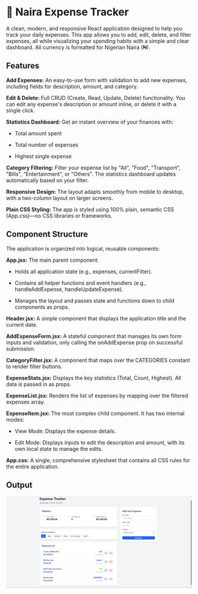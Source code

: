 # 🎯 Naira Expense Tracker

A clean, modern, and responsive React application designed to help you track your daily expenses. This app allows you to add, edit, delete, and filter expenses, all while visualizing your spending habits with a simple and clear dashboard. All currency is formatted for Nigerian Naira (₦).

## Features

**Add Expenses:** An easy-to-use form with validation to add new expenses, including fields for description, amount, and category.

**Edit & Delete:** Full CRUD (Create, Read, Update, Delete) functionality. You can edit any expense's description or amount inline, or delete it with a single click.

**Statistics Dashboard:** Get an instant overview of your finances with:

- Total amount spent

- Total number of expenses

- Highest single expense

<!-- **Spending Breakdown:** A dynamic pie chart from recharts visualizes your spending distribution across different categories. -->

**Category Filtering:** Filter your expense list by "All", "Food", "Transport", "Bills", "Entertainment", or "Others". The statistics dashboard updates automatically based on your filter.

**Responsive Design:** The layout adapts smoothly from mobile to desktop, with a two-column layout on larger screens.

**Plain CSS Styling:** The app is styled using 100% plain, semantic CSS (App.css)—no CSS libraries or frameworks.

## Component Structure

The application is organized into logical, reusable components:

**App.jsx:** The main parent component.

- Holds all application state (e.g., expenses, currentFilter).

- Contains all helper functions and event handlers (e.g., handleAddExpense, handleUpdateExpense).

- Manages the layout and passes state and functions down to child components as props.

**Header.jsx:** A simple component that displays the application title and the current date.

**AddExpenseForm.jsx:** A stateful component that manages its own form inputs and validation, only calling the onAddExpense prop on successful submission.

**CategoryFilter.jsx:** A component that maps over the CATEGORIES constant to render filter buttons.

**ExpenseStats.jsx:** Displays the key statistics (Total, Count, Highest). All data is passed in as props.

**ExpenseList.jsx:** Renders the list of expenses by mapping over the filtered expenses array.

**ExpenseItem.jsx:** The most complex child component. It has two internal modes:

- View Mode: Displays the expense details.

- Edit Mode: Displays inputs to edit the description and amount, with its own local state to manage the edits.

**App.css:** A single, comprehensive stylesheet that contains all CSS rules for the entire application.

## Output
![alt text](<Screenshot 2025-10-29 234854.png>)